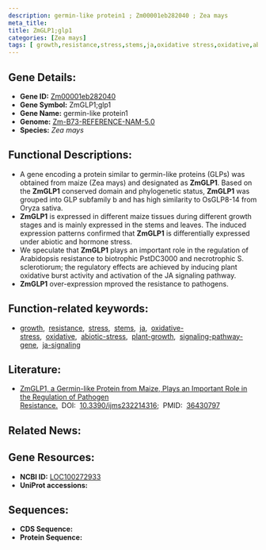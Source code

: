 ```yaml
---
description: germin-like protein1 ; Zm00001eb282040 ; Zea mays
meta_title:
title: ZmGLP1;glp1
categories: [Zea mays]
tags: [ growth,resistance,stress,stems,ja,oxidative stress,oxidative,abiotic stress,plant growth,signaling pathway gene,ja signaling ]
---
```


## Gene Details:
- **Gene ID:**	[Zm00001eb282040](https://www.maizegdb.org/gene_center/gene/Zm00001eb282040)
- **Gene Symbol:** ZmGLP1;glp1
- **Gene Name:** germin-like protein1
- **Genome:** [Zm-B73-REFERENCE-NAM-5.0](https://www.maizegdb.org/genome/assembly/Zm-B73-REFERENCE-NAM-5.0)
- **Species:** *Zea mays*

## Functional Descriptions:
   - A gene encoding a protein similar to germin-like proteins (GLPs) was obtained from maize (Zea mays) and designated as **ZmGLP1**. Based on the **ZmGLP1** conserved domain and phylogenetic status, **ZmGLP1** was grouped into GLP subfamily b and has high similarity to OsGLP8-14 from Oryza sativa.
   - **ZmGLP1** is expressed in different maize tissues during different growth stages and is mainly expressed in the stems and leaves. The induced expression patterns confirmed that **ZmGLP1** is differentially expressed under abiotic and hormone stress.
   - We speculate that **ZmGLP1** plays an important role in the regulation of Arabidopsis resistance to biotrophic PstDC3000 and necrotrophic S. sclerotiorum; the regulatory effects are achieved by inducing plant oxidative burst activity and activation of the JA signaling pathway.
   - **ZmGLP1** over-expression mproved the resistance to pathogens.

## Function-related keywords:
- [growth](/tags/growth/),&nbsp;&nbsp;[resistance](/tags/resistance/),&nbsp;&nbsp;[stress](/tags/stress/),&nbsp;&nbsp;[stems](/tags/stems/),&nbsp;&nbsp;[ja](/tags/ja/),&nbsp;&nbsp;[oxidative-stress](/tags/oxidative-stress/),&nbsp;&nbsp;[oxidative](/tags/oxidative/),&nbsp;&nbsp;[abiotic-stress](/tags/abiotic-stress/),&nbsp;&nbsp;[plant-growth](/tags/plant-growth/),&nbsp;&nbsp;[signaling-pathway-gene](/tags/signaling-pathway-gene/),&nbsp;&nbsp;[ja-signaling](/tags/ja-signaling/)

## Literature:
   - [ZmGLP1, a Germin-like Protein from Maize, Plays an Important Role in the Regulation of Pathogen Resistance.]( https://www.ncbi.nlm.nih.gov/pmc/articles/PMC9699084/)&nbsp;&nbsp;DOI:&nbsp;&nbsp;[10.3390/ijms232214316](https://www.ncbi.nlm.nih.gov/pmc/articles/PMC9699084/);&nbsp;&nbsp;PMID:&nbsp;&nbsp;[36430797](https://pubmed.ncbi.nlm.nih.gov/36430797/)

## Related News:

## Gene Resources:
- **NCBI ID:**  [LOC100272933](https://www.ncbi.nlm.nih.gov/gene/?term=LOC100272933)
- **UniProt accessions:** [](https://www.uniprot.org/uniprotkb//entry)



## Sequences:
- **CDS Sequence:**
- **Protein Sequence:**
